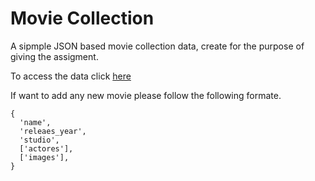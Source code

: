 # Movie Collection

A sipmple JSON based movie collection data, create for the purpose of giving the assigment.

To access the data click [here](https://raw.githubusercontent.com/ak47su30ew/movie_collection/main/movies.json)

If want to add any new movie please follow the following formate.

```
{
  'name',
  'releaes_year',
  'studio',
  ['actores'],
  ['images'],
}
```
